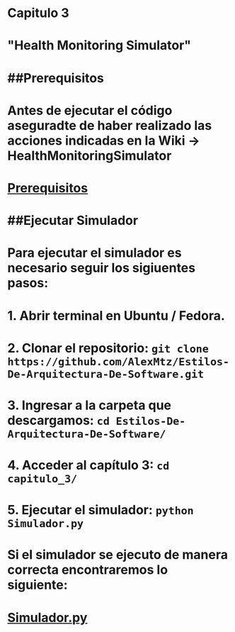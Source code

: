 # Capitulo 3

# "Health Monitoring Simulator"

# ##Prerequisitos

# Antes de ejecutar el código aseguradte de haber realizado las acciones indicadas en la Wiki -> HealthMonitoringSimulator
# [Prerequisitos](https://github.com/AlexMtz/Estilos-De-Arquitectura-De-Software/wiki/HealthMonitoringSimulator)
# ##Ejecutar Simulador
# Para ejecutar el simulador es necesario seguir los sigiuentes pasos:
# 1. Abrir terminal en Ubuntu / Fedora.
# 2. Clonar el repositorio:   `git clone https://github.com/AlexMtz/Estilos-De-Arquitectura-De-Software.git`
# 3. Ingresar a la carpeta que descargamos:   `cd Estilos-De-Arquitectura-De-Software/`
# 4. Acceder al capítulo 3:  `cd capitulo_3/`
# 5. Ejecutar el simulador: `python Simulador.py`

# Si el simulador se ejecuto de manera correcta encontraremos lo siguiente:
# [Simulador.py](https://drive.google.com/open?id=0B1FMJsKfgRaPVTZPOWVDWks2eGc)
